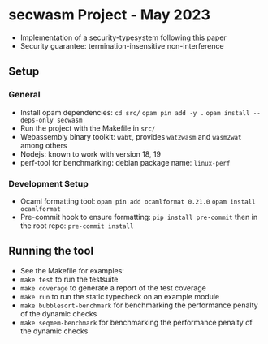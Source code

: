 # secwasm Project - May 2023

- Implementation of a security-typesystem following [this](https://plas2022.github.io/files/pdf/SecWasm.pdf) paper
- Security guarantee: termination-insensitive non-interference

## Setup

### General
- Install opam dependencies: `cd src/` `opam pin add -y .` `opam install --deps-only secwasm`
- Run the project with the Makefile in `src/`
- Webassembly binary toolkit: `wabt`, provides `wat2wasm` and `wasm2wat` among others
- Nodejs: known to work with version 18, 19
- perf-tool for benchmarking: debian package name: `linux-perf`

### Development Setup
- Ocaml formatting tool: `opam pin add ocamlformat 0.21.0` `opam install ocamlformat`
- Pre-commit hook to ensure formatting: `pip install pre-commit` then in the root repo: `pre-commit install`

## Running the tool
- See the Makefile for examples:
- `make test` to run the testsuite
- `make coverage` to generate a report of the test coverage
- `make run` to run the static typecheck on an example module
- `make bubblesort-benchmark` for benchmarking the performance penalty of the dynamic checks
- `make seqmem-benchmark` for benchmarking the performance penalty of the dynamic checks
